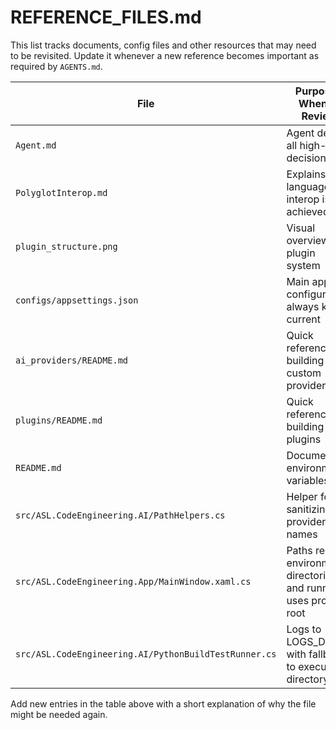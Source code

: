 # REFERENCE_FILES.md

This list tracks documents, config files and other resources that may need to be revisited. Update it whenever a new reference becomes important as required by `AGENTS.md`.

| File | Purpose / When to Review |
|------|--------------------------|
| `Agent.md` | Agent design, all high-level decision logic |
| `PolyglotInterop.md` | Explains how language interop is achieved |
| `plugin_structure.png` | Visual overview of plugin system |
| `configs/appsettings.json` | Main app configuration; always keep current |
| `ai_providers/README.md` | Quick reference for building custom providers |
| `plugins/README.md` | Quick reference for building plugins |
| `README.md` | Documented environment variables |
| `src/ASL.CodeEngineering.AI/PathHelpers.cs` | Helper for sanitizing provider names |
| `src/ASL.CodeEngineering.App/MainWindow.xaml.cs` | Paths respect environment directories and runner uses project root |
| `src/ASL.CodeEngineering.AI/PythonBuildTestRunner.cs` | Logs to LOGS_DIR with fallback to executable directory |

Add new entries in the table above with a short explanation of why the file might be needed again.
